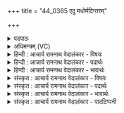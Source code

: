 +++
title = "44_0385 एदु मधोर्मदिन्तरम्"

+++
<details><summary>पदपाठः</summary>

आ꣢। इत्। उ꣣। म꣡धोः꣢꣯। म꣣दि꣡न्त꣢रम्। सि꣣ञ्च꣢। अध्व꣣र्यो। अ꣡न्ध꣢꣯सः। ए꣣व꣢। हि। वी꣣रः꣢। स्त꣡व꣢꣯ते। स꣣दा꣡वृ꣢धः। स꣣दा꣢। वृ꣣धः। ३८५।
</details>

<details><summary>अधिमन्त्रम् (VC)</summary>

- इन्द्रः
- विश्वमना वैयश्वः
- उष्णिक्
- ऋषभः
- ऐन्द्रं काण्डम्
</details>

<details><summary>हिन्दी : आचार्य रामनाथ वेदालंकार - विषयः</summary>

अगले मन्त्र में अध्वर्यु को सम्बोधित किया गया है।
</details>

<details><summary>हिन्दी : आचार्य रामनाथ वेदालंकार - पदार्थः</summary>

पदार्थान्वयभाषाः -  हे (अध्वर्यो) यज्ञ-निष्पादन के इच्छुक मानव ! तू समाज, राष्ट्र और जगत् में (मधोः अन्धसः) मधुर ज्ञान-कर्म-उपासनारूप सोम के (मदिन्तरम्) अतिशय तृप्तिकारक रस को (इत्) निश्चय ही (आसिञ्च उ) सींच। (एव हि) इसी प्रकार (वीरः) वीर, (सदावृधः) सदा समृद्ध वह इन्द्र परमेश्वर (स्तवते) स्तुति किया जाता है ॥५॥
</details>

<details><summary>हिन्दी : आचार्य रामनाथ वेदालंकार - भावार्थः</summary>

भावार्थभाषाः -  परमेश्वर की स्तुति का यही मार्ग है कि स्तोता मधुरातिमधुर ज्ञान, कर्म, उपासना के रस को जगत् में प्रवाहित करे। सदा समृद्ध, पूर्णकाम परमेश्वर पत्र, पुष्प, फल आदि का उपहार नहीं चाहता ॥५॥
</details>

<details><summary>संस्कृत : आचार्य रामनाथ वेदालंकार - विषयः</summary>

अथाध्वर्युः सम्बोध्यते।
</details>

<details><summary>संस्कृत : आचार्य रामनाथ वेदालंकार - पदार्थः</summary>

पदार्थान्वयभाषाः -  हे (अध्वर्यो) यज्ञनिष्पादकेच्छो मानव ! अध्वर्युः अध्वरयुः, अध्वरं युनक्ति, अध्वरस्य नेता, अध्वरं कामयते इति वा। अपि वाऽधीयाने युरुपबन्धः। निरु० १।७। त्वं समाजे राष्ट्रे जगति वा (मधोः अन्धसः) मधुरस्य ज्ञानकर्मोपासनारूपस्य सोमस्य (मदिन्तरम्) अतिशयेन तृप्तिकरं रसम्। अतिशयेन मदी इति मदिन्तरः, नलोपाभावश्छान्दसः। (इत्) निश्चयेन। (आसिञ्च उ) प्रवाहय खलु। (एव हि) एवमेव। एवा इत्यत्र संहितायां ‘निपातस्य च’ अ० ६।३।१३६ इति दीर्घः। (वीरः) विक्रमपरायणः (सदावृधः) नित्यं समृद्धः स इन्द्रः परमेश्वरः (स्तवते) स्तूयते ॥५॥
</details>

<details><summary>संस्कृत : आचार्य रामनाथ वेदालंकार - भावार्थः</summary>

भावार्थभाषाः -  परमेश्वरस्तुतेरयमेव मार्गो यत् स्तोता मधुरमधुरं ज्ञानकर्मोपासनारसं जगति प्रवाहयेत्। सदा समृद्धः पूर्णकामः परमेश्वरः पत्रपुष्कफलाद्युपहारं न कामयते ॥५॥
</details>

<details><summary>संस्कृत : आचार्य रामनाथ वेदालंकार - पादटिप्पनी</summary>

टिप्पणी:   १. ऋ० ८।२४।१६ ‘मधोर्’, ‘सिञ्चाध्वर्यो’, ‘वीर’, इत्यत्र क्रमेण ‘मध्वो’, ‘सिञ्च वाध्वर्यो’, ‘वीरः’ इति पाठः। अथ० २०।६४।४ ‘वीर’ इत्येव पाठः, शिष्टम् ऋग्वेदवत्। साम० १६८४।
</details>
